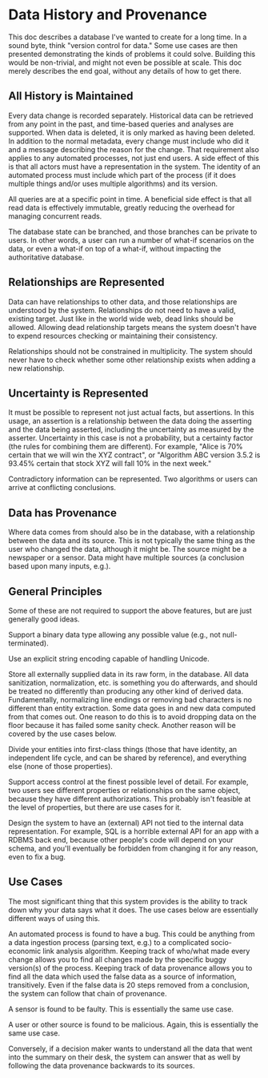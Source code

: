 # Data History and Provenance

This doc describes a database I've wanted to create for a long time.
In a sound byte, think "version control for data." Some use cases are
then presented demonstrating the kinds of problems it could solve.
Building this would be non-trivial, and might not even be possible at
scale. This doc merely describes the end goal, without any details of
how to get there.

## All History is Maintained

Every data change is recorded separately. Historical data can be
retrieved from any point in the past, and time-based queries and
analyses are supported. When data is deleted, it is only marked as
having been deleted. In addition to the normal metadata, every change
must include who did it and a message describing the reason for the
change. That requirement also applies to any automated processes, not
just end users. A side effect of this is that all actors must have a
representation in the system. The identity of an automated process
must include which part of the process (if it does multiple things
and/or uses multiple algorithms) and its version.

All queries are at a specific point in time. A beneficial side effect
is that all read data is effectively immutable, greatly reducing the
overhead for managing concurrent reads.

The database state can be branched, and those branches can be private
to users. In other words, a user can run a number of what-if scenarios
on the data, or even a what-if on top of a what-if, without impacting
the authoritative database.

## Relationships are Represented

Data can have relationships to other data, and those relationships are
understood by the system. Relationships do not need to have a valid,
existing target. Just like in the world wide web, dead links should be
allowed. Allowing dead relationship targets means the system doesn't
have to expend resources checking or maintaining their consistency.

Relationships should not be constrained in multiplicity. The system
should never have to check whether some other relationship exists when
adding a new relationship.

## Uncertainty is Represented

It must be possible to represent not just actual facts, but
assertions. In this usage, an assertion is a relationship between the
data doing the asserting and the data being asserted, including the
uncertainty as measured by the asserter. Uncertainty in this case is
not a probability, but a certainty factor (the rules for combining
them are different). For example, "Alice is 70% certain that we will
win the XYZ contract", or "Algorithm ABC version 3.5.2 is 93.45%
certain that stock XYZ will fall 10% in the next week."

Contradictory information can be represented. Two algorithms or users
can arrive at conflicting conclusions.

## Data has Provenance

Where data comes from should also be in the database, with a
relationship between the data and its source. This is not typically
the same thing as the user who changed the data, although it might be.
The source might be a newspaper or a sensor. Data might have multiple
sources (a conclusion based upon many inputs, e.g.).

## General Principles

Some of these are not required to support the above features, but are
just generally good ideas.

Support a binary data type allowing any possible value (e.g., not
null-terminated).

Use an explicit string encoding capable of handling Unicode.

Store all externally supplied data in its raw form, in the database.
All data sanitization, normalization, etc. is something you do
afterwards, and should be treated no differently than producing any
other kind of derived data. Fundamentally, normalizing line endings or
removing bad characters is no different than entity extraction. Some
data goes in and new data computed from that comes out. One reason to
do this is to avoid dropping data on the floor because it has failed
some sanity check. Another reason will be covered by the use cases
below.

Divide your entities into first-class things (those that have
identity, an independent life cycle, and can be shared by reference),
and everything else (none of those properties).

Support access control at the finest possible level of detail. For
example, two users see different properties or relationships on the
same object, because they have different authorizations. This probably
isn't feasible at the level of properties, but there are use cases for
it.

Design the system to have an (external) API not tied to the internal
data representation. For example, SQL is a horrible external API for
an app with a RDBMS back end, because other people's code will depend
on your schema, and you'll eventually be forbidden from changing it
for any reason, even to fix a bug.

## Use Cases

The most significant thing that this system provides is the ability to
track down why your data says what it does. The use cases below are
essentially different ways of using this.

An automated process is found to have a bug. This could be anything
from a data ingestion process (parsing text, e.g.) to a complicated
socio-economic link analysis algorithm. Keeping track of who/what made
every change allows you to find all changes made by the specific buggy
version(s) of the process. Keeping track of data provenance allows you
to find all the data which used the false data as a source of
information, transitively. Even if the false data is 20 steps removed
from a conclusion, the system can follow that chain of provenance.

A sensor is found to be faulty. This is essentially the same use case.

A user or other source is found to be malicious. Again, this is
essentially the same use case.

Conversely, if a decision maker wants to understand all the data that
went into the summary on their desk, the system can answer that as
well by following the data provenance backwards to its sources.
